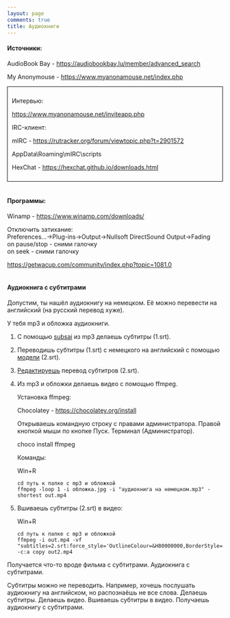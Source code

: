 ```yaml
---
layout: page
comments: true
title: Аудиокниги
---
```


#### Источники:

AudioBook Bay - <https://audiobookbay.lu/member/advanced_search>

My Anonymouse - <https://www.myanonamouse.net/index.php>

<div style="border: 1px solid black; padding: 10px;">
<p>Интервью:</p>

<p><a href="https://www.myanonamouse.net/inviteapp.php">https://www.myanonamouse.net/inviteapp.php</a></p>

<p>IRC-клиент:</p>

<p>mIRC - <a href="https://rutracker.org/forum/viewtopic.php?t=2901572">https://rutracker.org/forum/viewtopic.php?t=2901572</a></p>

<p>AppData\Roaming\mIRC\scripts</p>

<p>HexChat - <a href="https://hexchat.github.io/downloads.html">https://hexchat.github.io/downloads.html</a></p>
</div>
<br>

#### Программы:

Winamp - <https://www.winamp.com/downloads/>

Отключить затихание:<br>
Preferences...->Plug-ins->Output->Nullsoft DirectSound Output->Fading<br>
on pause/stop - сними галочку<br>
on seek - сними галочку

<https://getwacup.com/community/index.php?topic=1081.0>
<br><br>

#### Аудиокнига с субтитрами

Допустим, ты нашёл аудиокнигу на немецком. Её можно перевести на английский (на русский перевод хуже).

У тебя mp3 и обложка аудиокниги.

1. С помощью [subsai](/ru/whisper) из mp3 делаешь субтитры (1.srt).

2. Переводишь субтитры (1.srt) с немецкого на английский с помощью [модели](/ru/translation) (2.srt).

3. [Редактируешь](https://notepad-plus-plus.org/downloads/) перевод субтитров (2.srt).

4. Из mp3 и обложки делаешь видео с помощью ffmpeg.

	Установка ffmpeg:

	Chocolatey - <https://chocolatey.org/install>

	Открываешь командную строку с правами администратора. Правой кнопкой мыши по кнопке Пуск. Терминал (Администратор).

	choco install ffmpeg

	Команды:

	Win+R

	```
	cd путь к папке с mp3 и обложкой
	ffmpeg -loop 1 -i обложка.jpg -i "аудиокнига на немецком.mp3" -shortest out.mp4
	```

5. Вшиваешь субтитры (2.srt) в видео:

	Win+R

	```
	cd путь к папке с mp3 и обложкой
	ffmpeg -i out.mp4 -vf "subtitles=2.srt:force_style='OutlineColour=&H80000000,BorderStyle=4,BackColour=&000000000,Outline=2,Shadow=0,MarginV=25,Fontname=Arial,Fontsize=16,Alignment=2'" -c:a copy out2.mp4
	```

Получается что-то вроде фильма с субтитрами. Аудиокнига с субтитрами.

Субтитры можно не переводить. Например, хочешь послушать аудиокнигу на английском, но распознаёшь не все слова. Делаешь субтитры. Делаешь видео. Вшиваешь субтитры в видео. Получаешь аудиокнигу с субтитрами.